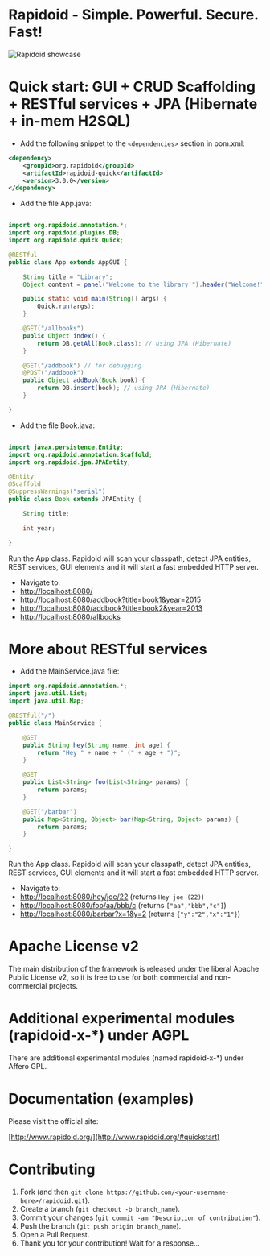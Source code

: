 Rapidoid - Simple. Powerful. Secure. Fast!
========

![Rapidoid showcase](http://www.rapidoid.org/showcase.gif)


# Quick start: GUI + CRUD Scaffolding + RESTful services + JPA (Hibernate + in-mem H2SQL)   

* Add the following snippet to the `<dependencies>` section in pom.xml:

```xml
<dependency>
    <groupId>org.rapidoid</groupId>
    <artifactId>rapidoid-quick</artifactId>
    <version>3.0.0</version>
</dependency>
```

* Add the file App.java:
 
```java

import org.rapidoid.annotation.*;
import org.rapidoid.plugins.DB;
import org.rapidoid.quick.Quick;

@RESTful
public class App extends AppGUI {

	String title = "Library";
	Object content = panel("Welcome to the library!").header("Welcome!");

	public static void main(String[] args) {
		Quick.run(args);
	}

	@GET("/allbooks")
	public Object index() {
		return DB.getAll(Book.class); // using JPA (Hibernate)
	}

	@GET("/addbook") // for debugging
	@POST("/addbook")
	public Object addBook(Book book) {
		return DB.insert(book); // using JPA (Hibernate)
	}

}
```

* Add the file Book.java:
 
```java

import javax.persistence.Entity;
import org.rapidoid.annotation.Scaffold;
import org.rapidoid.jpa.JPAEntity;

@Entity
@Scaffold
@SuppressWarnings("serial")
public class Book extends JPAEntity {

	String title;

	int year;

}
```

Run the App class. Rapidoid will scan your classpath, detect JPA entities, REST services, GUI elements and it will start a fast embedded HTTP server.

* Navigate to:
 * [http://localhost:8080/](http://localhost:8080/)
 * [http://localhost:8080/addbook?title=book1&year=2015](http://localhost:8080/addbook?title=book1&year=2015)
 * [http://localhost:8080/addbook?title=book2&year=2013](http://localhost:8080/addbook?title=book2&year=2013)
 * [http://localhost:8080/allbooks](http://localhost:8080/allbooks)

# More about RESTful services

* Add the MainService.java file:
 
```java
import org.rapidoid.annotation.*;
import java.util.List;
import java.util.Map;

@RESTful("/")
public class MainService {

    @GET
    public String hey(String name, int age) {
        return "Hey " + name + " (" + age + ")";
    }

    @GET
    public List<String> foo(List<String> params) {
        return params;
    }

    @GET("/barbar")
    public Map<String, Object> bar(Map<String, Object> params) {
        return params;
    }

}
```

Run the App class. Rapidoid will scan your classpath, detect JPA entities, REST services, GUI elements and it will start a fast embedded HTTP server.

* Navigate to:
 * [http://localhost:8080/hey/joe/22](http://localhost:8080/hey/joe/22) (returns `Hey joe (22)`)
 * [http://localhost:8080/foo/aa/bbb/c](http://localhost:8080/foo/aa/bbb/c) (returns `["aa","bbb","c"]`)
 * [http://localhost:8080/barbar?x=1&y=2](http://localhost:8080/barbar?x=1&y=2) (returns `{"y":"2","x":"1"}`)

# Apache License v2

The main distribution of the framework is released under the liberal Apache Public License v2, so it is free to use for both commercial and non-commercial projects.

# Additional experimental modules (rapidoid-x-*) under AGPL

There are additional experimental modules (named rapidoid-x-*) under Affero GPL.

# Documentation (examples)

Please visit the official site:

[http://www.rapidoid.org/](http://www.rapidoid.org/#quickstart)

# Contributing

1. Fork (and then `git clone https://github.com/<your-username-here>/rapidoid.git`).
2. Create a branch (`git checkout -b branch_name`).
3. Commit your changes (`git commit -am "Description of contribution"`).
4. Push the branch (`git push origin branch_name`).
5. Open a Pull Request.
6. Thank you for your contribution! Wait for a response...

